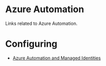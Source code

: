 # Azure Automation
Links related to Azure Automation.

# Configuring
- [Azure Automation and Managed Identities](https://www.ciraltos.com/azure-automation-and-managed-identities/)